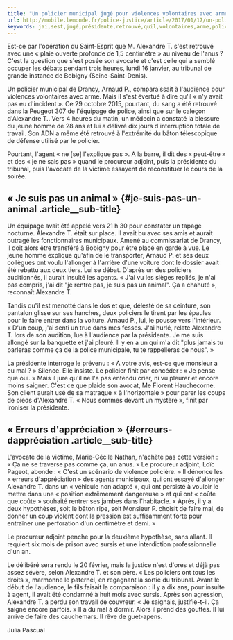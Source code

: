 ```yaml
---
title: "Un policier municipal jugé pour violences volontaires avec arme"
url: http://mobile.lemonde.fr/police-justice/article/2017/01/17/un-policier-municipal-juge-pour-violences-volontaires-avec-arme_5063898_1653578.html?xtref=
keywords: jai,sest,jugé,présidente,retrouvé,quil,volontaires,arme,policier,tribunal,policiers,municipal,procureur,alexandre,violences,cest
---
```

Est-ce par l'opération du Saint-Esprit que M. Alexandre T. s'est retrouvé avec une « plaie ouverte profonde de 1,5 centimètre » au niveau de l'anus ? C'est la question que s'est posée son avocate et c'est celle qui a semblé occuper les débats pendant trois heures, lundi 16 janvier, au tribunal de grande instance de Bobigny (Seine-Saint-Denis).

Un policier municipal de Drancy, Arnaud P., comparaissait à l'audience pour violences volontaires avec arme. Mais il s'est évertué à dire qu'il « n'y avait pas eu d'incident ». Ce 29 octobre 2015, pourtant, du sang a été retrouvé dans la Peugeot 307 de l'équipage de police, ainsi que sur le caleçon d'Alexandre T.. Vers 4 heures du matin, un médecin a constaté la blessure du jeune homme de 28 ans et lui a délivré dix jours d'interruption totale de travail. Son ADN a même été retrouvé à l'extrémité du bâton télescopique de défense utilisé par le policier.

Pourtant, l'agent « ne \[se\] l'explique pas ». A la barre, il dit des « peut-être » et des « je ne sais pas » quand le procureur adjoint, puis la présidente du tribunal, puis l'avocate de la victime essayent de reconstituer le cours de la soirée.

« Je suis pas un animal » {#je-suis-pas-un-animal .article__sub-title}
-------------------------

Un équipage avait été appelé vers 21 h 30 pour constater un tapage nocturne. Alexandre T. était sur place. Il avait bu avec ses amis et aurait outragé les fonctionnaires municipaux. Amené au commissariat de Drancy, il doit alors être transféré à Bobigny pour être placé en garde à vue. Le jeune homme explique qu'afin de le transporter, Arnaud P. et ses deux collègues ont voulu l'allonger à l'arrière d'une voiture dont le dossier avait été rebattu aux deux tiers. Lui se débat. D'après un des policiers auditionnés, il aurait insulté les agents. « J'ai vu les sièges repliés, je n'ai pas compris, j'ai dit "je rentre pas, je suis pas un animal". Ça a chahuté », reconnaît Alexandre T.

Tandis qu'il est menotté dans le dos et que, délesté de sa ceinture, son pantalon glisse sur ses hanches, deux policiers le tirent par les épaules pour le faire entrer dans la voiture. Arnaud P., lui, le pousse vers l'intérieur. « D'un coup, j'ai senti un truc dans mes fesses. J'ai hurlé, relate Alexandre T. lors de son audition, lue à l'audience par la présidente. Je me suis allongé sur la banquette et j'ai pleuré. Il y en a un qui m'a dit "plus jamais tu parleras comme ça de la police municipale, tu te rappelleras de nous". »

La présidente interroge le prévenu : « A votre avis, est-ce que monsieur a eu mal ? » Silence. Elle insiste. Le policier finit par concéder : « Je pense que oui. » Mais il jure qu'il ne l'a pas entendu crier, ni vu pleurer et encore moins saigner. C'est ce que plaide son avocat, Me Florent Hauchecorne. Son client aurait usé de sa matraque « à l'horizontale » pour parer les coups de pieds d'Alexandre T. « Nous sommes devant un mystère », finit par ironiser la présidente.

« Erreurs d'appréciation » {#erreurs-dappréciation .article__sub-title}
--------------------------

L'avocate de la victime, Marie-Cécile Nathan, n'achète pas cette version : « Ça ne se traverse pas comme ça, un anus. » Le procureur adjoint, Loïc Pageot, abonde : « C'est un scénario de violence policière. » Il dénonce les « erreurs d'appréciation » des agents municipaux, qui ont essayé d'allonger Alexandre T. dans un « véhicule non adapté », qui ont persisté à vouloir le mettre dans une « position extrêmement dangereuse » et qui ont « coûte que coûte » souhaité rentrer ses jambes dans l'habitacle. « Après, il y a deux hypothèses, soit le bâton ripe, soit Monsieur P. choisit de faire mal, de donner un coup violent dont la pression est suffisamment forte pour entraîner une perforation d'un centimètre et demi. »

Le procureur adjoint penche pour la deuxième hypothèse, sans allant. Il requiert six mois de prison avec sursis et une interdiction professionnelle d'un an.

Le délibéré sera rendu le 20 février, mais la justice n'est d'ores et déjà pas assez sévère, selon Alexandre T. et son père. « Les policiers ont tous les droits », marmonne le paternel, en regagnant la sortie du tribunal. Avant le début de l'audience, le fils faisait la comparaison : il y a dix ans, pour insulte à agent, il avait été condamné à huit mois avec sursis. Après son agression, Alexandre T. a perdu son travail de couvreur. « Je saignais, justifie-t-il. Ça saigne encore parfois. » Il a du mal à dormir. Alors il prend des gouttes. Il lui arrive de faire des cauchemars. Il rêve de guet-apens.

Julia Pascual
